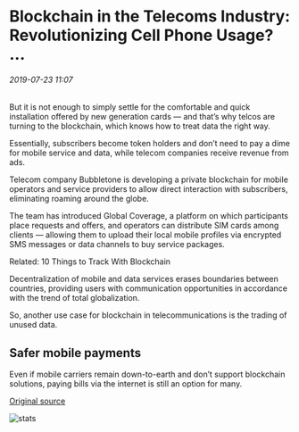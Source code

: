 # Blockchain in the Telecoms Industry: Revolutionizing Cell Phone Usage? ...

###### 2019-07-23 11:07

But it is not enough to simply settle for the comfortable and quick installation offered by new generation cards — and that’s why telcos are turning to the blockchain, which knows how to treat data the right way.

Essentially, subscribers become token holders and don’t need to pay a dime for mobile service and data, while telecom companies receive revenue from ads.

Telecom company Bubbletone is developing a private blockchain for mobile operators and service providers to allow direct interaction with subscribers, eliminating roaming around the globe.

The team has introduced Global Coverage, a platform on which participants place requests and offers, and operators can distribute SIM cards among clients — allowing them to upload their local mobile profiles via encrypted SMS messages or data channels to buy service packages.

Related: 10 Things to Track With Blockchain

Decentralization of mobile and data services erases boundaries between countries, providing users with communication opportunities in accordance with the trend of total globalization.

So, another use case for blockchain in telecommunications is the trading of unused data.

## Safer mobile payments

Even if mobile carriers remain down-to-earth and don’t support blockchain solutions, paying bills via the internet is still an option for many.

[Original source](https://cointelegraph.com/news/blockchain-in-the-telecoms-industry-revolutionizing-cell-phone-usage)

![stats](https://c.statcounter.com/11760860/0/a89fa40b/1/ "stats")